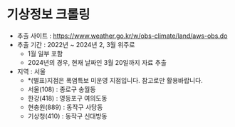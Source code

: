 # 기상정보 크롤링
* 추출 사이트 : https://www.weather.go.kr/w/obs-climate/land/aws-obs.do
* 추출 기간 : 2022년 ~ 2024년 2, 3월 위주로
  * 1월 일부 포함
  * 2024년의 경우, 현재 날짜인 3월 20일까지 자료 추출
* 지역 : 서울<br>
  * *(별표)지점은 폭염특보 미운영 지점입니다. 참고로만 활용바랍니다.
  * 서울(108) : 종로구 송월동
  * 한강(418) : 영등포구 여의도동
  * 현충원(889) : 동작구 사당동
  * 기상청(410) : 동작구 신대방동
